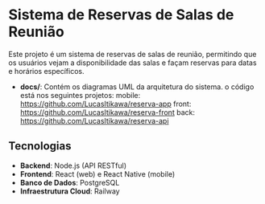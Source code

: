 # Sistema de Reservas de Salas de Reunião

Este projeto é um sistema de reservas de salas de reunião, permitindo que os usuários vejam a disponibilidade das salas e façam reservas para datas e horários específicos.

- **docs/**: Contém os diagramas UML da arquitetura do sistema.
  o código está nos seguintes projetos:
  mobile: https://github.com/LucasItikawa/reserva-app
  front: https://github.com/LucasItikawa/reserva-front
  back: https://github.com/LucasItikawa/reserva-api

## Tecnologias

- **Backend**: Node.js (API RESTful)
- **Frontend**: React (web) e React Native (mobile)
- **Banco de Dados**: PostgreSQL
- **Infraestrutura Cloud**: Railway
